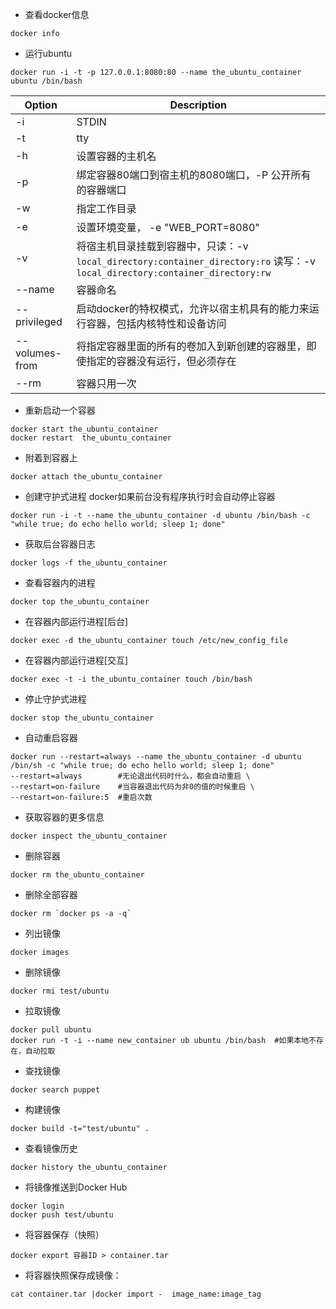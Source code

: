 - 查看docker信息
```shell
docker info
```

- 运行ubuntu
```shell
docker run -i -t -p 127.0.0.1:8080:80 --name the_ubuntu_container ubuntu /bin/bash
```
Option|Description
------|----------
-i	|STDIN
-t	|tty
-h	|设置容器的主机名
-p	|绑定容器80端口到宿主机的8080端口，-P 公开所有的容器端口
-w	|指定工作目录
-e	|设置环境变量，  -e "WEB_PORT=8080"
-v	|将宿主机目录挂载到容器中，只读：-v `local_directory:container_directory:ro` 读写：-v `local_directory:container_directory:rw`
--name|容器命名
--privileged|启动docker的特权模式，允许以宿主机具有的能力来运行容器，包括内核特性和设备访问
--volumes-from|	将指定容器里面的所有的卷加入到新创建的容器里，即使指定的容器没有运行，但必须存在
--rm |	容器只用一次

- 重新启动一个容器
```shell
docker start the_ubuntu_container
docker restart  the_ubuntu_container
```

- 附着到容器上
```shell
docker attach the_ubuntu_container
```

- 创建守护式进程
docker如果前台没有程序执行时会自动停止容器
```shell
docker run -i -t --name the_ubuntu_container -d ubuntu /bin/bash -c "while true; do echo hello world; sleep 1; done"
```

- 获取后台容器日志
```shell
docker logs -f the_ubuntu_container
```

- 查看容器内的进程
```shell
docker top the_ubuntu_container
```

- 在容器内部运行进程[后台]
```shell
docker exec -d the_ubuntu_container touch /etc/new_config_file
```

- 在容器内部运行进程[交互]
```shell
docker exec -t -i the_ubuntu_container touch /bin/bash
```

- 停止守护式进程
```shell
docker stop the_ubuntu_container
```

- 自动重启容器
```shell
docker run --restart=always --name the_ubuntu_container -d ubuntu /bin/sh -c "while true; do echo hello world; sleep 1; done"
--restart=always		#无论退出代码时什么，都会自动重启 \
--restart=on-failure	#当容器退出代码为非0的值的时候重启 \
--restart=on-failure:5	#重启次数 
```

- 获取容器的更多信息
```shell
docker inspect the_ubuntu_container
```

- 删除容器
```shell
docker rm the_ubuntu_container
```

- 删除全部容器
```shell
docker rm `docker ps -a -q`
```

- 列出镜像
```shell
docker images
```

- 删除镜像
```shell
docker rmi test/ubuntu
```

- 拉取镜像
```shell
docker pull ubuntu
docker run -t -i --name new_container ub ubuntu /bin/bash  #如果本地不存在，自动拉取
```

- 查找镜像
```shell
docker search puppet
```

- 构建镜像
```shell
docker build -t="test/ubuntu" .
```

- 查看镜像历史
```shell
docker history the_ubuntu_container
```

- 将镜像推送到Docker Hub
```shell
docker login
docker push test/ubuntu
```

- 将容器保存（快照）
```shell
docker export 容器ID > container.tar
```

- 将容器快照保存成镜像：
```shell
cat container.tar |docker import -  image_name:image_tag
```

